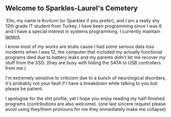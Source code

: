 <!-- [![Click to learn more about this](https://upload.wikimedia.org/wikipedia/commons/thumb/f/fd/Sample_09-F9_protest_art%2C_Free_Speech_Flag_by_John_Marcotte.svg/300px-Sample_09-F9_protest_art%2C_Free_Speech_Flag_by_John_Marcotte.svg.png)](https://.wikipedia.org/wiki/Free_Speech_Flag) -->

## Welcome to Sparkles-Laurel's Cemetery
'Ello, my name is Kıvılcım (or Sparkles if you prefer), and I am a really shy 12th grade IT student from Turkey. I have been programming since I was 6 and I have a special interest in systems programming. I currently maintain [lament](https://github.com/sparkles-laurel/lament).

I know most of my works are stubs cause I had some serious data loss incidents when I was 12, the computer that included my actually functional programs died due to battery leaks and my parents didn't let me recover my stuff from the SSD. (they are busy with hiding the SATA to USB controllers from me.)

I'm extremely sensitive to criticism due to a bunch of neurological disorders, it's probably not your fault if I have a breakdown while talking to you but please be patient.

I apologise for the shit profile, yet I hope you enjoy reading my half-finished programs (contributions are also welcome).
(one last sincere request please avoid using they/them pronouns for me they immediately make me collapse)
